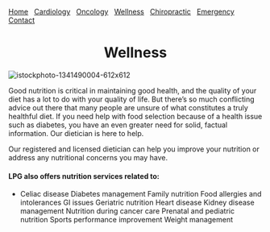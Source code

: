 [comment]: # (Undre Stoker, CSCI 497, 20 Feb 2022, LPG Website) 

[Home](https://undrestoker.github.io/LPG-Systems/) &nbsp;   [Cardiology](https://undrestoker.github.io/Cardiology/) &nbsp;   [Oncology](https://undrestoker.github.io/Oncology/) &nbsp;   [Wellness](https://undrestoker.github.io/Wellness/) &nbsp;   [Chiropractic](https://undrestoker.github.io/Chiropractic/) &nbsp;   [Emergency](https://undrestoker.github.io/Emergency/) &nbsp;  [Contact](https://undrestoker.github.io/Contact/)

<h1 align="center"> Wellness </h1>

![istockphoto-1341490004-612x612](https://user-images.githubusercontent.com/91627769/154853042-f8dee8b7-15c7-4d56-a159-5f95672f937a.jpeg)

Good nutrition is critical in maintaining good health, and the quality of your diet has a lot to do with your quality of life. But there’s so much conflicting advice out there that many people are unsure of what constitutes a truly healthful diet. If you need help with food selection because of a health issue such as diabetes, you have an even greater need for solid, factual information. Our dietician is here to help.

Our registered and licensed dietician can help you improve your nutrition or address any nutritional concerns you may have.

#### LPG also offers nutrition services related to:

* Celiac disease
Diabetes management
Family nutrition
Food allergies and intolerances
GI issues
Geriatric nutrition
Heart disease
Kidney disease management
Nutrition during cancer care
Prenatal and pediatric nutrition
Sports performance improvement
Weight management
